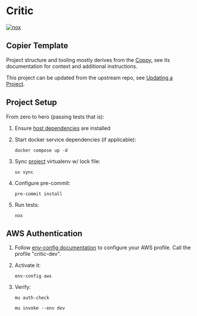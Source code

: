 # Critic
[![nox](https://github.com/calebsyring/critic/actions/workflows/nox.yaml/badge.svg)](https://github.com/calebsyring/critic/actions/workflows/nox.yaml)

## Copier Template

Project structure and tooling mostly derives from the [Coppy](https://github.com/level12/coppy),
see its documentation for context and additional instructions.

This project can be updated from the upstream repo, see
[Updating a Project](https://github.com/level12/coppy?tab=readme-ov-file#updating-a-project).

## Project Setup

From zero to hero (passing tests that is):

1. Ensure [host dependencies](https://github.com/level12/coppy/wiki/Mise) are installed

2. Start docker service dependencies (if applicable):

   `docker compose up -d`

3. Sync [project](https://docs.astral.sh/uv/concepts/projects/) virtualenv w/ lock file:

   `uv sync`

4. Configure pre-commit:

   `pre-commit install`

5. Run tests:

   `nox`

## AWS Authentication
1. Follow [env-config documentation](https://github.com/level12/env-config) to configure your AWS profile. Call the profile "critic-dev".
2. Activate it:

   `env-config aws`
3. Verify:

   `mu auth-check`

   `mu invoke --env dev`
